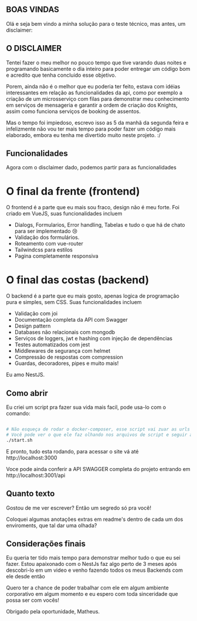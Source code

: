## BOAS VINDAS

Olá e seja bem vindo a minha solução para o teste técnico, mas antes, um disclaimer:

## O DISCLAIMER

Tentei fazer o meu melhor no pouco tempo que tive varando duas noites e programando basicamente o dia inteiro para poder entregar um código bom e acredito que tenha concluido esse objetivo.

Porem, ainda não é o melhor que eu poderia ter feito, estava com idéias interessantes em relação as funcionalidades da api, como por exemplo a criação de um microsserviço com filas para demonstrar meu conhecimento em serviços de mensageria e garantir a ordem de criação dos Knights, assim como funciona serviços de booking de assentos.

Mas o tempo foi impiedoso, escrevo isso as 5 da manhã da segunda feira e infelizmente não vou ter mais tempo para poder fazer um código mais elaborado, embora eu tenha me divertido muito neste projeto. :/

## Funcionalidades

Agora com o disclaimer dado, podemos partir para as funcionalidades

# O final da frente (frontend)

O frontend é a parte que eu mais sou fraco, design não é meu forte. Foi criado em VueJS, suas funcionalidades incluem

- Dialogs, Formularios, Error handling, Tabelas e tudo o que há de chato para ser implementado 😢
- Validação dos formulários.
- Roteamento com vue-router
- Tailwindcss para estilos
- Pagina completamente responsiva

# O final das costas (backend)

O backend é a parte que eu mais gosto, apenas logica de programação pura e simples, sem CSS. Suas funcionalidades incluem

- Validação com joi
- Documentação completa da API com Swagger
- Design pattern
- Databases não relacionais com mongodb
- Serviços de loggers, jwt e hashing com injeção de dependências
- Testes automatizados com jest
- Middlewares de segurança com helmet
- Compressão de respostas com compression
- Guardas, decoradores, pipes e muito mais!

Eu amo NestJS.

## Como abrir

Eu criei um script pra fazer sua vida mais facil, pode usa-lo com o comando:

```bash

# Não esqueça de rodar o docker-composer, esse script vai zuar as urls se for rodado algumas vezes seguidas.
# Você pode ver o que ele faz olhando nos arquivos de script e seguir as instruções uma a uma se estiver tendo dificuldades 😉
./start.sh
```

E pronto, tudo esta rodando, para acessar o site vá até http://localhost:3000

Voce pode ainda conferir a API SWAGGER completa do projeto entrando em  http://localhost:3001/api

## Quanto texto

Gostou de me ver escrever? Então um segredo só pra você!

Coloquei algumas anotações extras em readme's dentro de cada um dos enviroments, que tal dar uma olhada?

## Considerações finais

Eu queria ter tido mais tempo para demonstrar melhor tudo o que eu sei fazer. Estou apaixonado com o NestJs faz algo perto de 3 meses após descobri-lo em um video e venho fazendo todos os meus Backends com ele desde então

Quero ter a chance de poder trabalhar com ele em algum ambiente corporativo em algum momento e eu espero com toda sinceridade que possa ser com vocês!

Obrigado pela oportunidade, Matheus.
